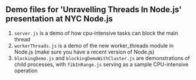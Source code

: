 ## Demo files for 'Unravelling Threads In Node.js' presentation at NYC Node.js

1. `server.js` is a demo of how cpu-intensive tasks can block the main thread
2. `workerThreads.js` is a demo of the new worker_threads module in Node.js (make sure you have a recent version of Node.js)
3. `blockingDemo.js` and `blockingDemoWithCluster.js` are demonstrations of child processes, with `fibInRange.js` serving as a sample CPU-intensive operation
